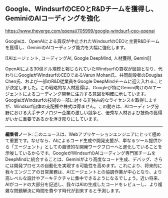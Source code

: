 ## Google、WindsurfのCEOとR&Dチームを獲得し、GeminiのAIコーディングを強化

https://www.theverge.com/openai/705999/google-windsurf-ceo-openai

Googleは、OpenAIによる買収が中止されたWindsurfのCEOと主要R&Dチームを獲得し、GeminiのAIコーディング能力を大幅に強化します。

[[AIエージェント, コーディングAI, Google DeepMind, 人材獲得, Gemini]]

OpenAIによる30億ドル規模と報じられていたWindsurfの買収が破談となり、代わりにGoogleがWindsurfのCEOであるVarun Mohan氏、共同創設者のDouglas Chen氏、および一部のR&D従業員をGoogle DeepMindチームに迎え入れることが決定しました。この戦略的な人材獲得は、Googleが特にGemini向けのAIエージェントによるコーディング開発に注力する意図を明確に示しています。GoogleはWindsurfの技術の一部に対する非独占的なライセンスを取得しますが、Windsurf自体の支配権や株式は得ません。この動きは、AIコーディング分野における大手テクノロジー企業の激しい競争と、優秀な人材および技術の獲得がいかに重要であるかを浮き彫りにしています。

---

**編集者ノート**: このニュースは、Webアプリケーションエンジニアにとって極めて重要です。なぜなら、AIによるコード生成や開発支援が、単なるツール提供から「エージェント」としての自律的な開発ワークフローへと進化していることを示唆しているからです。GoogleがWindsurfのAIコーディング専門家チームをDeepMindに統合することは、Geminiがより高度なコード生成、デバッグ、さらには開発プロセスの自動化を実現する可能性を高めます。これにより、将来的に我々エンジニアの日常業務は、AIエージェントとの協調作業が中心となり、より高レベルな設計やアーキテクチャに集中できるようになるでしょう。近い将来、AIがコードの大部分を記述し、我々はAIの生成したコードをレビューし、より複雑な問題解決に時間を費やす時代が到来すると予測します。
